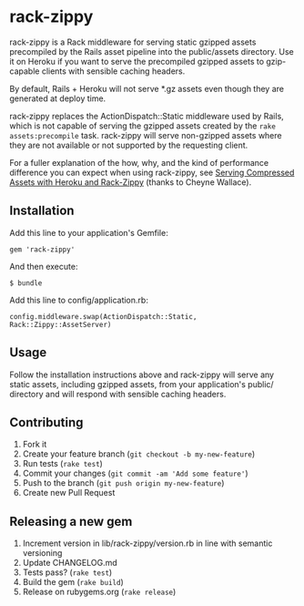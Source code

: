 # rack-zippy

rack-zippy is a Rack middleware for serving static gzipped assets precompiled by the Rails asset pipeline into the public/assets directory. Use it
on Heroku if you want to serve the precompiled gzipped assets to gzip-capable clients with sensible caching headers.

By default, Rails + Heroku will not serve *.gz assets even though they are generated at deploy time.

rack-zippy replaces the ActionDispatch::Static middleware used by Rails, which is not capable of serving the gzipped assets created by
the `rake assets:precompile` task. rack-zippy will serve non-gzipped assets where they are not available or not supported by the
requesting client.

For a fuller explanation of the how, why, and the kind of performance difference you can expect when using rack-zippy,
see [Serving Compressed Assets with Heroku and Rack-Zippy](http://www.cheynewallace.com/serving-compressed-assets-with-heroku-rack-zippy/)
(thanks to Cheyne Wallace).

## Installation

Add this line to your application's Gemfile:

    gem 'rack-zippy'

And then execute:

    $ bundle

Add this line to config/application.rb:

    config.middleware.swap(ActionDispatch::Static, Rack::Zippy::AssetServer)

## Usage

Follow the installation instructions above and rack-zippy will serve any static assets, including gzipped assets, from your
application's public/ directory and will respond with sensible caching headers.

## Contributing

1. Fork it
2. Create your feature branch (`git checkout -b my-new-feature`)
3. Run tests (`rake test`)
3. Commit your changes (`git commit -am 'Add some feature'`)
4. Push to the branch (`git push origin my-new-feature`)
5. Create new Pull Request

## Releasing a new gem

1. Increment version in lib/rack-zippy/version.rb in line with semantic versioning
2. Update CHANGELOG.md
3. Tests pass? (`rake test`)
4. Build the gem (`rake build`)
5. Release on rubygems.org (`rake release`)

